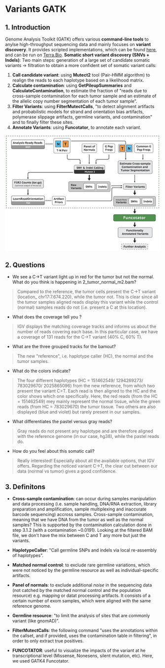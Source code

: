 # Variants GATK 

## 1. Introduction

Genome Analysis Toolkit (GATK) offers various **command-line tools** to anylse high-throughput sequencing data and mainly focuses on **variant discovery**. It provides scripted implementations, which can be found [here](https://gatk.broadinstitute.org/hc/en-us/articles/360035894751), and can be run on [Terra.Bio](https://app.terra.bio/#). 
**Somatic short variant discovery (SNVs + Indels)**: Two main steps: generation of a large set of candidate somatic variants -> filtration to obtain a more confident set of somatic variant calls:
1. **Call candidate variant**:  using **Mutect2** tool (Pair-HMM algorithm) to realign the reads to each haplotype based on a likelihood matrix. 
2. **Calculate contamination**: using **GetPileupSummaries** and **CalculateContamination**, to estimate the fraction of "reads due to cross-sample contamination for each tumor sample and an estimate of the allelic copy number segmentation of each tumor sample".
3. **Filter Variants**: using **FilterMutectCalls**, "to detect alignment artifacts and probabilistic models for strand and orientation bias artifacts, polymerase slippage artifacts, germline variants, and contamination" and to finally filter these sites. 
4. **Annotate Variants**: using **Funcotator**, to annotate each variant. 


![GATK Workflow Diagram](GATK_Workflow.png)


## 2. Questions 

* We see a C→T variant light up in red for the tumor but not the normal. What do you think is happening in 2_tumor_normal_m2.bam?
> Compared to the reference, the tumor cells present the C→T variant (location_ chr17:7.674.220), while the tumor not. This is clear since all the tumor samples aligned reads display this variant while the control (normal) samples reads do not (i.e. present a C at this location). 

* What does the coverage tell you ? 
> IGV displays the matching coverage tracks and informs us about the number of reads covering each base. In this particular case, we have a coverage of 131 reads for the C→T variant (40% C, 60% T). 

*  What are the three grouped tracks for the bamout? 
> The new "reference", i.e. haplotype caller (HC), the normal and the tumor samples. 

* What do the colors indicate?
> The four different haplotypes (HC = 151462549/ 1294269273/ 783029670/ 2025865096) from the new reference, from which two present the variant C>T. Each read is then aligned to the HC and the color shows which one specifically. Here, the red reads (from the HC = 151462549) mey mainly represent the normal tissue, while the green reads (from HC = 783029670) the tumor tissue. Two others are also displayed (blue and violet) but rarely present in our samples. 

* What differentiates the pastel versus gray reads?
> Gray reads do not present any haplotype and are therefore aligned with the reference genome (in our case, hg38), while the pastel reads do. 

* How do you feel about this somatic call?
> Really interested! Especially about all the available options, that IGV offers. Regarding the noticed variant C→T, the clear cut between our data (normal vs tumor) gives a good confidence. 


## 3. Definitons 

* **Cross-sample contamination**: can occur during samples manipulation and data processing (i.e. sample handling, DNA/RNA extraction, library preparation and amplification, sample multiplexing and inaccurate barcode sequencing) accross samples. Cross-sample contamination, meaning that we have DNA from the tumor as well as the normal samples? This is supported by the contamination calculation done in step 3.1.2 (with a contamination ~0.0191). Looking at the filtered BAM file, we don't have the mix between C and T any more but just the variants.

* **HaplotypeCaller**: "Call germline SNPs and indels via local re-assembly of haplotypes". 

* **Matched normal control**: to exclude rare germline variations, which were not noticed by the germline resource as well as individual-specific artifacts.

* **Panel of normals**: to exclude additional _noise_ in the sequencing data (not catched by the matched normal control and the population resource) e.g. mapping or datat processing artifacts. It consists of a certain number of exom samples, which were aligned with the same reference genome.

* **Germline resource**:  "to limit the analysis of sites that are commonly variant (like gnomAD)". 

* **FilterMutectCalls**: the following command "uses the annotations within the callset, and if provided, uses the contamination table in filtering", in order to only extract true positives. 

* **FUNCOTATOR**: useful to visualize the impacts of the variant at he transcriptional level (Missense, Nonesens, silent mutation, etc). Here, we used GATK4 Funcotator.  




